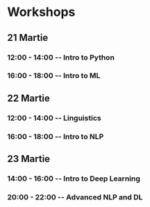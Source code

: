 # Workshops

## 21 Martie

### 12:00 - 14:00 -- Intro to Python

### 16:00 - 18:00 -- Intro to ML

## 22 Martie

### 12:00 - 14:00 -- Linguistics

### 16:00 - 18:00 -- Intro to NLP

## 23 Martie

### 14:00 - 16:00 -- Intro to Deep Learning

### 20:00 - 22:00 -- Advanced NLP and DL
